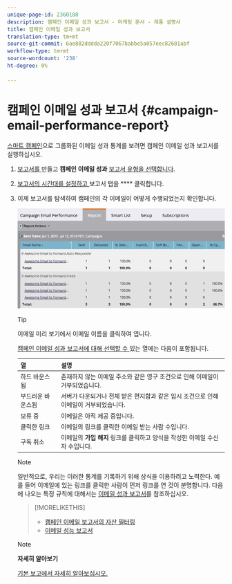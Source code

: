 ```yaml
---
unique-page-id: 2360188
description: 캠페인 이메일 성과 보고서 - 마케팅 문서 - 제품 설명서
title: 캠페인 이메일 성과 보고서
translation-type: tm+mt
source-git-commit: 6ae882dddda220f7067babbe5a057eec82601abf
workflow-type: tm+mt
source-wordcount: '238'
ht-degree: 0%

---
```



# 캠페인 이메일 성과 보고서 {#campaign-email-performance-report}

[스마트 캠페인](https://docs.marketo.com/display/docs/smart+campaigns)으로 그룹화된 이메일 성과 통계를 보려면 캠페인 이메일 성과 보고서를 실행하십시오.

1. [보고서를 ](../../../../product-docs/reporting/basic-reporting/creating-reports/create-a-report-in-a-program.md) 만들고  **캠페인 이메일 성과** [보고서 유형을 선택합니다](report-type-overview.md).
1. [보고서의 시간대를 설정하고 ](../../../../product-docs/reporting/basic-reporting/editing-reports/change-a-report-time-frame.md) 보고서 탭을  **** 클릭합니다.
1. 이제 보고서를 탐색하여 캠페인의 각 이메일이 어떻게 수행되었는지 확인합니다.

   ![](assets/image2014-9-16-16-3a19-3a59.png)

   >[!TIP]
   >
   >이메일 미리 보기에서 이메일 이름을 클릭하여 엽니다.

   [캠페인 이메일 성과 보고서에 대해 선택할 수 ](../../../../product-docs/reporting/basic-reporting/editing-reports/select-report-columns.md)있는 열에는 다음이 포함됩니다.

   | 열 | 설명 |
   |---|---|
   | 하드 바운스됨 | 존재하지 않는 이메일 주소와 같은 영구 조건으로 인해 이메일이 거부되었습니다. |
   | 부드러운 바운스됨 | 서버가 다운되거나 전체 받은 편지함과 같은 임시 조건으로 인해 이메일이 거부되었습니다. |
   | 보류 중 | 이메일은 아직 제공 중입니다. |
   | 클릭한 링크 | 이메일의 링크를 클릭한 이메일 받는 사람 수입니다. |
   | 구독 취소 | 이메일의 **가입 해지** 링크를 클릭하고 양식을 작성한 이메일 수신자 수입니다. |

   >[!NOTE]
   >
   >일반적으로, 우리는 이러한 통계를 기록하기 위해 상식을 이용하려고 노력한다. 예를 들어 이메일에 있는 링크를 클릭한 사람이 먼저 링크를 연 것이 분명합니다. 다음에 나오는 특정 규칙에 대해서는 [이메일 성과 보고서](../../../../product-docs/email-marketing/email-programs/email-program-data/email-performance-report.md)를 참조하십시오.

   >[!MORELIKETHIS]
   >
   >
   >    
   >    
   >    * [캠페인 이메일 보고서의 자산 필터링](../../../../product-docs/reporting/basic-reporting/report-activity/filter-assets-in-a-campaign-email-reports.md)
   >    * [이메일 성능 보고서](../../../../product-docs/email-marketing/email-programs/email-program-data/email-performance-report.md)


   >[!NOTE]
   >
   >**자세히 알아보기**
   >
   >
   >[기본 보고에서 자세히 알아보십시오.](https://docs.marketo.com/display/docs/basic+reporting)


